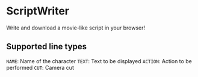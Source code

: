 # ScriptWriter
Write and download a movie-like script in your browser!

## Supported line types
`NAME`: Name of the character
`TEXT`: Text to be displayed
`ACTION`: Action to be performed
`CUT`: Camera cut